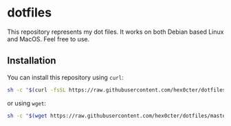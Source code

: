 # dotfiles
This repository represents my dot files. It works on both Debian based Linux and MacOS. Feel free to use.

## Installation
You can install this repository using `curl`:
```bash
sh -c "$(curl -fsSL https://raw.githubusercontent.com/hex0cter/dotfiles/master/.install.sh)"
```
or using `wget`:
```bash
sh -c "$(wget https://raw.githubusercontent.com/hex0cter/dotfiles/master/.install.sh -O -)"
```

